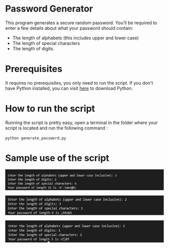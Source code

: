 # Password Generator

This program generates a secure random password. You'll be required to enter a few details about what your password should contain:

- The length of alphabets (this includes upper and lower case) 
- The length of special characters 
- The length of digits.

# Prerequisites

It requires no prerequisites, you only need to run the script. If you don't have Python installed, you can visit [here](https://www.python.org/downloads/) to download Python.

# How to run the script

Running the script is pretty easy, open a terminal in the folder where your script is located and run the following command :

`python generate_password.py`

# Sample use of the script

![alt text](https://github.com/Mannuel25/Mini-Python-Projects/blob/master/password-generator/password-generator-2/screenshot_1.png)

![alt text](https://github.com/Mannuel25/Mini-Python-Projects/blob/master/password-generator/password-generator-2/screenshot_2.png)

![alt text](https://github.com/Mannuel25/Mini-Python-Projects/blob/master/password-generator/password-generator-2/screenshot_3.png)
